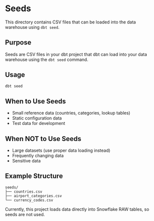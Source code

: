 # Seeds

This directory contains CSV files that can be loaded into the data warehouse using `dbt seed`.

## Purpose
Seeds are CSV files in your dbt project that dbt can load into your data warehouse using the `dbt seed` command.

## Usage
```bash
dbt seed
```

## When to Use Seeds
- Small reference data (countries, categories, lookup tables)
- Static configuration data
- Test data for development

## When NOT to Use Seeds
- Large datasets (use proper data loading instead)
- Frequently changing data
- Sensitive data

## Example Structure
```
seeds/
├── countries.csv
├── airport_categories.csv
└── currency_codes.csv
```

Currently, this project loads data directly into Snowflake RAW tables, so seeds are not used.
